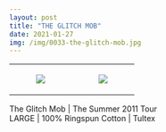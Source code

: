 ```yaml
---
layout: post
title: "THE GLITCH MOB"
date: 2021-01-27
img: /img/0033-the-glitch-mob.jpg
---
```




<table style="width:100%;"><tr><td style="vertical-align:top;">
      <figure class="tmblr-full" data-orig-height="2048" data-orig-width="1365" data-orig-src="https://concertshirts.netlify.app/shirts/0033/0033-01.jpg"><img src="https://64.media.tumblr.com/b0f73c049cfda9d41075d129a53fbf33/de36b7786badcc14-77/s540x810/6d551201cd7ebc28bfe01a57fd24c28484e77dd0.jpg" data-orig-height="2048" data-orig-width="1365" data-orig-src="https://concertshirts.netlify.app/shirts/0033/0033-01.jpg"/></figure></td>
    <td style="vertical-align:top;">
      <figure class="tmblr-full" data-orig-height="2048" data-orig-width="1365" data-orig-src="https://concertshirts.netlify.app/shirts/0033/0033-02.jpg"><img src="https://64.media.tumblr.com/42f3caf328309f939b437b37adf2b1fd/de36b7786badcc14-e8/s540x810/057421cbed2ae8cc3dd21f378761dfd3bc40c014.jpg" data-orig-height="2048" data-orig-width="1365" data-orig-src="https://concertshirts.netlify.app/shirts/0033/0033-02.jpg"/></figure></td>
  </tr></table><p>
  The Glitch Mob | The Summer 2011 Tour<br/>LARGE | 100% Ringspun Cotton | Tultex
</p>
